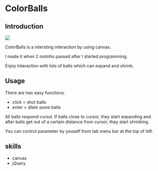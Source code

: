 # ColorBalls
## Introduction
![](https://media.giphy.com/media/7YCRql3tvH14OdROKg/giphy.gif)

ColorBalls is a intersting interaction by using canvas.

I made it when 2 motnhs passed after I started programming.

Enjoy Interaction with lots of balls which can expand and shrink.

## Usage
There are two easy functions.

- click = shot balls
- enter = dlete some balls

All balls respond cursol.
If balls close to cursor, they start expanding and after balls get out of a certain distance from cursor, they start shrinking.


You can control parameter by youself from tab menu bar at the top of left.

## skills

- canvas
- jQuery
